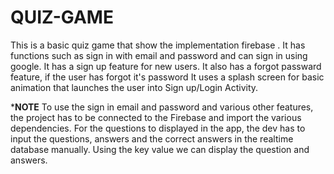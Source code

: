 # QUIZ-GAME
This is a basic quiz game that show the implementation firebase .
It has functions such as sign in with email and password and can sign in using google.
It has a sign up feature for new users.
It also has a forgot passward feature, if the user has forgot it's password
It uses a splash screen for basic animation that launches the user into Sign up/Login Activity.

*****NOTE****
To use the sign in email and password and various other features, the project has to be connected to the Firebase and import the various dependencies.
For the questions to displayed  in the app, the dev has to input the questions, answers and the correct answers in the realtime database manually.
Using the key value we can display the question and answers.
